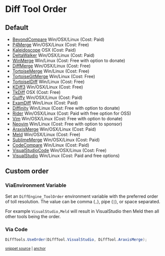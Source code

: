 <!--
GENERATED FILE - DO NOT EDIT
This file was generated by [MarkdownSnippets](https://github.com/SimonCropp/MarkdownSnippets).
Source File: /docs/mdsource/diff-tool.order.source.md
To change this file edit the source file and then run MarkdownSnippets.
-->

# Diff Tool Order


## Default

 * [BeyondCompare](/docs/diff-tool.md#beyondcompare) Win/OSX/Linux (Cost: Paid) <!-- include: defaultOrder. path: /src/DiffEngine.Tests/defaultOrder.include.md -->
 * [P4Merge](/docs/diff-tool.md#p4merge) Win/OSX/Linux (Cost: Free)
 * [Kaleidoscope](/docs/diff-tool.md#kaleidoscope) OSX (Cost: Paid)
 * [DeltaWalker](/docs/diff-tool.md#deltawalker) Win/OSX/Linux (Cost: Paid)
 * [WinMerge](/docs/diff-tool.md#winmerge) Win/Linux (Cost: Free with option to donate)
 * [DiffMerge](/docs/diff-tool.md#diffmerge) Win/OSX/Linux (Cost: Free)
 * [TortoiseMerge](/docs/diff-tool.md#tortoisemerge) Win/Linux (Cost: Free)
 * [TortoiseGitMerge](/docs/diff-tool.md#tortoisegitmerge) Win/Linux (Cost: Free)
 * [TortoiseIDiff](/docs/diff-tool.md#tortoiseidiff) Win/Linux (Cost: Free)
 * [KDiff3](/docs/diff-tool.md#kdiff3) Win/OSX/Linux (Cost: Free)
 * [TkDiff](/docs/diff-tool.md#tkdiff) OSX (Cost: Free)
 * [Guiffy](/docs/diff-tool.md#guiffy) Win/OSX/Linux (Cost: Paid)
 * [ExamDiff](/docs/diff-tool.md#examdiff) Win/Linux (Cost: Paid)
 * [Diffinity](/docs/diff-tool.md#diffinity) Win/Linux (Cost: Free with option to donate)
 * [Rider](/docs/diff-tool.md#rider) Win/OSX/Linux (Cost: Paid with free option for OSS)
 * [Vim](/docs/diff-tool.md#vim) Win/OSX/Linux (Cost: Free with option to donate)
 * [Neovim](/docs/diff-tool.md#neovim) Win/Linux (Cost: Free with option to sponsor)
 * [AraxisMerge](/docs/diff-tool.md#araxismerge) Win/OSX/Linux (Cost: Paid)
 * [Meld](/docs/diff-tool.md#meld) Win/OSX/Linux (Cost: Free)
 * [SublimeMerge](/docs/diff-tool.md#sublimemerge) Win/OSX/Linux (Cost: Paid)
 * [CodeCompare](/docs/diff-tool.md#codecompare) Win/Linux (Cost: Paid)
 * [VisualStudioCode](/docs/diff-tool.md#visualstudiocode) Win/OSX/Linux (Cost: Free)
 * [VisualStudio](/docs/diff-tool.md#visualstudio) Win/Linux (Cost: Paid and free options) <!-- endInclude -->


## Custom order


### ViaEnvironment Variable

Set an `DiffEngine_ToolOrder` environment variable with the preferred order of toll resolution. The value can be comma (`,`), pipe (`|`), or space separated.

For example `VisualStudio,Meld` will result in VisualStudio then Meld then all other tools being the order.


### Via Code

<!-- snippet: UseOrder -->
<a id='snippet-useorder'></a>
```cs
DiffTools.UseOrder(DiffTool.VisualStudio, DiffTool.AraxisMerge);
```
<sup><a href='/src/DiffEngine.Tests/DiffToolsTest.cs#L114-L116' title='Snippet source file'>snippet source</a> | <a href='#snippet-useorder' title='Start of snippet'>anchor</a></sup>
<!-- endSnippet -->
